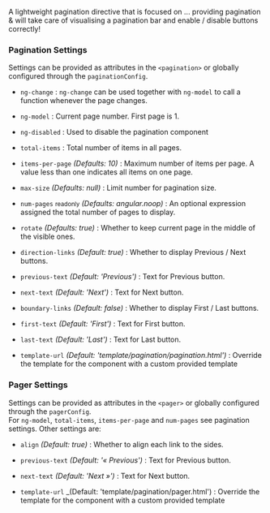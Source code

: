 
A lightweight pagination directive that is focused on ... providing pagination & will take care of visualising a pagination bar and enable / disable buttons correctly!

### Pagination Settings ###

Settings can be provided as attributes in the `<pagination>` or globally configured through the `paginationConfig`.

 * `ng-change`
 	:
 	`ng-change` can be used together with `ng-model` to call a function whenever the page changes.

 * `ng-model` <i class="glyphicon glyphicon-eye-open"></i>
 	:
 	Current page number. First page is 1.

 * `ng-disabled` <i class="glyphicon glyphicon-eye-open"></i>
  :
  Used to disable the pagination component

 * `total-items` <i class="glyphicon glyphicon-eye-open"></i>
 	:
 	Total number of items in all pages.

 * `items-per-page` <i class="glyphicon glyphicon-eye-open"></i>
 	_(Defaults: 10)_ :
 	Maximum number of items per page. A value less than one indicates all items on one page.

 * `max-size` <i class="glyphicon glyphicon-eye-open"></i>
 	_(Defaults: null)_ :
 	Limit number for pagination size.

 * `num-pages` <small class="badge">readonly</small>
 	_(Defaults: angular.noop)_ :
 	An optional expression assigned the total number of pages to display.

 * `rotate`
 	_(Defaults: true)_ :
 	Whether to keep current page in the middle of the visible ones.

 * `direction-links`
 	_(Default: true)_ :
 	Whether to display Previous / Next buttons.

 * `previous-text`
 	_(Default: 'Previous')_ :
 	Text for Previous button.

 * `next-text`
 	_(Default: 'Next')_ :
 	Text for Next button.

 * `boundary-links`
 	_(Default: false)_ :
 	Whether to display First / Last buttons.

 * `first-text`
 	_(Default: 'First')_ :
 	Text for First button.

 * `last-text`
 	_(Default: 'Last')_ :
 	Text for Last button.

 * `template-url`
  _(Default: 'template/pagination/pagination.html')_ :
  Override the template for the component with a custom provided template

### Pager Settings ###

Settings can be provided as attributes in the `<pager>` or globally configured through the `pagerConfig`.  
For `ng-model`, `total-items`, `items-per-page` and `num-pages` see pagination settings. Other settings are:

 * `align`
 	_(Default: true)_ :
 	Whether to align each link to the sides.

 * `previous-text`
 	_(Default: '« Previous')_ :
 	Text for Previous button.

 * `next-text`
 	_(Default: 'Next »')_ :
 	Text for Next button.

 * `template-url`
  _(Default: 'template/pagination/pager.html') :
  Override the template for the component with a custom provided template
